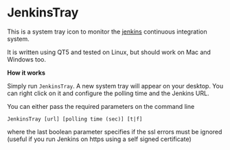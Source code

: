 JenkinsTray
===========

This is a system tray icon to monitor the
[jenkins](https://jenkins-ci.org/) continuous integration system.

It is written using QT5 and tested on Linux, but should work on Mac
and Windows too.

**How it works**

Simply run `JenkinsTray`. A new system tray will appear on your
desktop. You can right click on it and configure the polling time and
the Jenkins URL.

You can either pass the required parameters on the command line

```
JenkinsTray [url] [polling time (sec)] [t|f]
```

where the last boolean parameter specifies if the ssl errors must be
ignored (useful if you run Jenkins on https using a self signed
certificate) 
